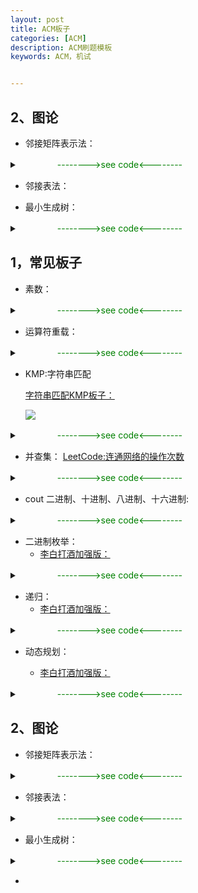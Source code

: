 ```yaml
---
layout: post
title: ACM板子
categories: [ACM]
description: ACM刷题模板
keywords: ACM，机试


---
```


## 2、图论

- 邻接矩阵表示法：

<details><summary><font color='green'> 　　　　 -------->see code<--------</font></summary>
<pre><code>
typedef struct {
    int tovex;//该边指向的顶点的位置
    edgeNode* next;//下一条边的指针
}edgeNode;
//
typedef struct {
    int data;//定点信息
    edgeNode* first;//指向第一条依附于该定点的边的指针
}vexNode,AdjList[maxn];
//
typedef struct {
    AdjList vex; //定点表（链表的头）
    int vexnum, edgenum;//当前图的顶点数和边数
}AdjGraph;
</code></pre>
</details>


- 邻接表法：



- 最小生成树：

<details><summary><font color='green'> 　　　　 -------->see code<--------</font></summary>
<pre><code>
#include<iostream>
#include<vector>
#include<set>
using namespace std;
const int maxn = 100;
class MatGraph {
public:
    set<int> V;//顶点表
    int E[maxn][maxn];//边表
    int vn, en;//当前图的顶点数和边数
    MatGraph() {
        for (int i = 0; i < maxn; i++) {
            for (int j = 0; j < maxn; j++)
            {
                E[i][j] = -1;
            }
        }
        vn = en = 0;
    };
    void addV(int newV) {
        if (V.find(newV) == V.end()) {
            V.insert(newV);
            vn++;
        }
    };
    void addE(int begin, int end, int weight) {
        if (E[begin][end] == -1) {
            en++;
        }
        E[begin][end] = E[end][begin] = weight;
    };
};
const int max_weight = 0x3f3f3f;
void Prim(MatGraph G, MatGraph &T, int V) {//G为图，T为要返回的最小生成树，初始化为空, V为任取一个顶点
    T.addV(V);
    int vn = G.vn;
    while(T.vn != vn){//树中不含全部顶点
        int start = 0, end = 0, weight=max_weight;//权值最小的边
        for (auto v_st : T.V) {
            for (auto v_ed : G.V) {
                if (T.V.find(v_ed) == T.V.end() && G.E[v_st][v_ed]!= -1 && G.E[v_st][v_ed] < weight) {
                    start = v_st, end = v_ed, weight = G.E[v_st][v_ed];
                }
            }
        }
        T.addE(start, end, weight);
        T.addV(end);
    }
}
struct E{
    int start, end, weight;
};
int main()
{
    MatGraph G;
    for (int i = 1; i < 7; i++)
    {
        G.addV(i);
    }
    E e[10] = { {1,2,6},{1,4,5},{1,3,1},{2,3,5},{3,4,5},{2,5,3},{3,5,6},{3,6,4},{4,6,2},{5,6,6} };
    for (int i = 0; i < 10; i++)
    {
        G.addE(e[i].start, e[i].end, e[i].weight);
    }
    MatGraph T;
    Prim(G, T, 1);
    for (size_t i = 1; i <= T.vn; i++)
    {
        for (size_t j = 1; j <= T.vn; j++)
        {
            if (T.E[i][j] != -1)
                cout << i << " " << j << " " << T.E[i][j] << endl;
        }
    }
    return 0;
}
</code></pre>
</details>


## 1，常见板子

- 素数：

<details><summary><font color='green'> 　　　　 -------->see code<--------</font></summary>
<pre><code>
bool isPrime(int n)
{
    if (n == 1)
        return false;
    if (n == 2 || n == 3)
        return true;
    if (n % 6 != 1 && n % 6 != 5)
        return false;
    for (int i = 5; i <= sqrt(n); i += 6)
    {
        if (n % i == 0 || n % (i + 2) == 0)
            return false;
    }
    return true;
}
</code></pre>
</details>

- 运算符重载：

<details><summary><font color='green'> 　　　　 -------->see code<--------</font></summary>
<pre><code>
struct Grade{
    string name;
    string id;
    int score;
    bool operator < (const Grade t) const{
        return t.score < score;//降序
    }
};
</code></pre>
</details>


- KMP:字符串匹配

    [字符串匹配KMP板子：](https://www.dotcpp.com/oj/problem1691.html)

    ![](https://cdn.jsdelivr.net/gh/yangjucai/yangjucai.github.io@main/images/posts20220916004844.png)

<details><summary><font color='green'>　　　　  -------->see code<--------</font></summary>
<pre><code>
#include <iostream>
#include<string>
using namespace std;
void get_next(string T, int next[]){
    int i=0, j=-1;
    next[0] = -1;
    while(i<T.length()-1){
        if(j==-1 || T[i] == T[j]){
            i++; j++;
            next[i] = j; //当pi = pj, 'p0...pk-1pk' = 'pj-k...pj', next[j+1] = k+1, 即next[j+1] = next[j]+1
        }
        else    
            j = next[j]; //Ti != Tj, j=next[j];
    }
}
int index_KMP(string S, string T, int next[]){
    int i=0, j=0;
    // cout << (-1<int(T.length())) << endl;
    // cout << (-1<t.length())
    while(i<int(S.length()) && j<int(T.length())){
        if(j==-1 || S[i]==T[j]){
            i++; j++; //继续比较后面的字符
        }
        else{
            j = next[j]; //模式串向右移动
        }
    }
    if(j>=T.length())
        return i-T.length();//匹配成功
    else
        return 0; //匹配失败
}
int main()
{   
    int next[100];
    string s = "babaabcaba", t = "abaabcaba";   
    get_next(t, next);
    cout << index_KMP(s,t,next);
    return 0;
}
</code></pre>
</details>

- 并查集：
    [LeetCode:连通网络的操作次数](https://leetcode.cn/problems/number-of-operations-to-make-network-connected/)

<details><summary><font color='green'>　　　　  -------->see code<--------</font></summary>
<pre><code>
class Solution {
public:
    vector<int> parent;
    int count;
    void init(int n) {
        parent.resize(n + 1);
        count = n;
        for (int i = 0; i < n; i++) {
            parent[i] = i;
        }
    };
    //查找根节点
    int find(int x) {
        while (x != parent[x]) {
            //路径压缩：隔代压缩
            parent[x] = parent[parent[x]];
            x = parent[x];
        }
        return x;
    };
    //合并
    void merge(int x, int y) {
        int rootx = find(x);
        int rooty = find(y);
        if (rootx == rooty)
            return;
        parent[rootx] = rooty;
        count--;
    };
    int makeConnected(int n, vector<vector<int>>& connections) {
        Solution u = Solution();
        u.init(n);
        for (auto i : connections) {
            u.merge(i[0], i[1]);
        }
        if (connections.size() < n - 1)
            return -1;
        else {
            return  u.count - 1;
        }
    }
};
</code></pre>
</details>    

- cout 二进制、十进制、八进制、十六进制:

<details><summary><font color='green'>　　　　  -------->see code<--------</font></summary>
<pre><code>
#include<iostream>
#include<bitset>
using namespace std;
int main(){
    //bi -> dec
    bitset<14> biNum("101001101101111");
    cout << biNum.to_ullong() << endl;
    //dec -> bi
    cout << bitset<14>(i) << endl;
    //dec -> hex
    cout << hex << a << endl;
    //dec -> oct
    cout << oct << a << endl;
    return 0;
}
</code></pre>
</details>

- 二进制枚举：
    - [李白打酒加强版：](https://www.dotcpp.com/oj/problem2662.html)

<details><summary><font color='green'>　　　　  -------->see code<--------</font></summary>
<pre><code>
//二进制枚举：超时
#include <iostream>
using namespace std;
int main()
{
    int n,m;
    cin >> n >> m;
    int ans = 0;
    for(int i=0; i<(1<<(n+m-1)); i++){//最后遇到花是确定的，前n+m-1个不确定
        int tot_store = 0;
        int tot_flower = 0;
        int wine = 2;
        for(int j=0; j<(n+m-1); j++){
            if(i&(1 << j)){// i的第j位为1，设为遇到的是花
                tot_flower++;
                wine--;
            }
            else{
                tot_store++;
                wine *= 2;
            }
        }
        if(tot_flower==m-1 && tot_store==n && wine==1)
            ans++;
    }
    cout << ans % 1000000007 << endl;
    return 0;
}
</code></pre>
</details>

- 递归：
    - [李白打酒加强版：](https://www.dotcpp.com/oj/problem2662.html)

<details><summary><font color='green'> 　　　　 -------->see code<--------</font></summary>
<pre><code>
//递归：超时
#include <iostream>
using namespace std;
int n,m;
int ans = 0;
int cnt=0;
void solution(int flower, int store, int wine){
    if(flower+store >= n+m)
        return;
    if(flower==m-1 && store==n && wine==1){
        ans++;
        return;
    }
    // cout << cnt++ << endl;
    // if(cnt == (1<<13))
    //     cout << "here";
    solution(flower+1, store, wine-1);
    solution(flower, store+1, wine*2);   
}
int main()
{
    cin >> n >> m;
    solution(0,0,2);
    cout << ans % 1000000007 << endl;
    return 0;
}
</code></pre>
</details>


- 动态规划：

    - [李白打酒加强版：](https://www.dotcpp.com/oj/problem2662.html)

<details><summary><font color='green'> 　　　　 -------->see code<--------</font></summary>
<pre><code>
//DP动态规划
#include <iostream>
using namespace std;
typedef long long ll;
ll n,m;
ll dp[202][101][101];//dp[i][j][k]: 第i个位置，遇到j个花， 还剩k斗酒 的策略数
ll mod = 1e9+7;
int main()
{
    cin >> n >> m;
    dp[0][0][2] = 1;
    for(int i=1; i<n+m; i++){
        for(int j=0; j<m; j++){
            for(int k=0; k<=m; k++){
                if(!(k&1)){//k为偶数
                    dp[i][j][k] = (dp[i][j][k] + dp[i-1][j][k>>1]) % mod;
                }
                if(j>=1){
                    dp[i][j][k] = (dp[i][j][k] + dp[i-1][j-1][k+1]) % mod;
                }
            }
        }
    }
    cout << dp[n+m-1][m-1][1] << endl;
    return 0;
}
</code></pre>
</details>



## 2、图论

- 邻接矩阵表示法：

<details><summary><font color='green'>      　　　　     -------->see code<--------</font></summary>
<pre><code>
class MatGraph {
public:
    set<int> V;//顶点表
    int E[maxn][maxn];//边表
    int vn, en;//当前图的顶点数和边数
    MatGraph() {
        for (int i = 0; i < maxn; i++) {
            for (int j = 0; j < maxn; j++)
            {
                E[i][j] = -1;
            }
        }
        vn = en = 0;
    };
    void addV(int newV) {
        if (V.find(newV) == V.end()) {
            V.insert(newV);
            vn++;
        }
    };
    void addE(int begin, int end, int weight) {
        if (E[begin][end] == -1) {
            en++;
        }
        E[begin][end] = E[end][begin] = weight;
    };
};
</code></pre>
</details>


- 邻接表法：

<details><summary><font color='green'> 　　　　 -------->see code<--------</font></summary>
<pre><code>
typedef struct {
    int tovex;//该边指向的顶点的位置
    edgeNode* next;//下一条边的指针
}edgeNode;
//
typedef struct {
    int data;//定点信息
    edgeNode* first;//指向第一条依附于该定点的边的指针
}vexNode,AdjList[maxn];
//
typedef struct {
    AdjList vex; //定点表（链表的头）
    int vexnum, edgenum;//当前图的顶点数和边数
}AdjGraph;
</code></pre>
</details>

- 最小生成树：

<details><summary><font color='green'> 　　　　 -------->see code<--------</font></summary>
<pre><code>
#include<iostream>
#include<vector>
#include<set>
using namespace std;
const int maxn = 100;
class MatGraph {
public:
    set<int> V;//顶点表
    int E[maxn][maxn];//边表
    int vn, en;//当前图的顶点数和边数
    MatGraph() {
        for (int i = 0; i < maxn; i++) {
            for (int j = 0; j < maxn; j++)
            {
                E[i][j] = -1;
            }
        }
        vn = en = 0;
    };
    void addV(int newV) {
        if (V.find(newV) == V.end()) {
            V.insert(newV);
            vn++;
        }
    };
    void addE(int begin, int end, int weight) {
        if (E[begin][end] == -1) {
            en++;
        }
        E[begin][end] = E[end][begin] = weight;
    };
};
const int max_weight = 0x3f3f3f;
void Prim(MatGraph G, MatGraph &T, int V) {//G为图，T为要返回的最小生成树，初始化为空, V为任取一个顶点
    T.addV(V);
    int vn = G.vn;
    while(T.vn != vn){//树中不含全部顶点
        int start = 0, end = 0, weight=max_weight;//权值最小的边
        for (auto v_st : T.V) {
            for (auto v_ed : G.V) {
                if (T.V.find(v_ed) == T.V.end() && G.E[v_st][v_ed]!= -1 && G.E[v_st][v_ed] < weight) {
                    start = v_st, end = v_ed, weight = G.E[v_st][v_ed];
                }
            }
        }
        T.addE(start, end, weight);
        T.addV(end);
    }
}
struct E{
    int start, end, weight;
};
int main()
{
    MatGraph G;
    for (int i = 1; i < 7; i++)
    {
        G.addV(i);
    }
    E e[10] = { {1,2,6},{1,4,5},{1,3,1},{2,3,5},{3,4,5},{2,5,3},{3,5,6},{3,6,4},{4,6,2},{5,6,6} };
    for (int i = 0; i < 10; i++)
    {
        G.addE(e[i].start, e[i].end, e[i].weight);
    }
    MatGraph T;
    Prim(G, T, 1);
    for (size_t i = 1; i <= T.vn; i++)
    {
        for (size_t j = 1; j <= T.vn; j++)
        {
            if (T.E[i][j] != -1)
                cout << i << " " << j << " " << T.E[i][j] << endl;
        }
    }
    return 0;
}
</code></pre>
</details>


- 

